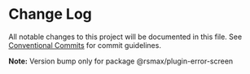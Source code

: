 # Change Log

All notable changes to this project will be documented in this file.
See [Conventional Commits](https://conventionalcommits.org) for commit guidelines.

**Note:** Version bump only for package @rsmax/plugin-error-screen
